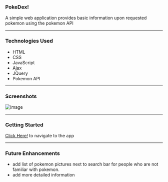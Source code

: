 ### PokeDex!

A simple web application provides basic information upon requested pokemon using the pokemon API

---

### Technologies Used

 - HTML
 - CSS
 - JavaScript
 - Ajax
 - JQuery
 - Pokemon API

---

### Screenshots

![image](https://user-images.githubusercontent.com/104465292/168234007-84b64266-861b-46e6-9d41-4e8b9a08b8a7.png)

---

### Getting Started

[Click Here!](https://gotslaqks12.github.io/POKEMON-API/) to navigate to the app

---

### Future Enhancements

  - add list of pokemon pictures next to search bar for people who are not familiar with pokemon.
  - add more detailed information 
